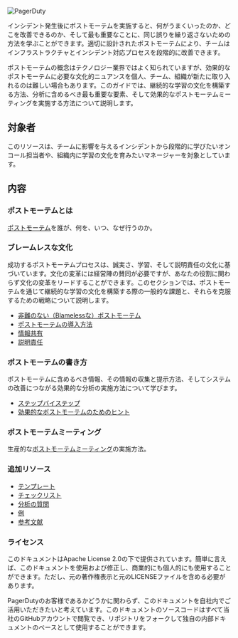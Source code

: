 ![PagerDuty](assets/img/headers/Postmortems-Title.png)

インシデント発生後にポストモーテムを実施すると、何がうまくいったのか、どこを改善できるのか、そして最も重要なことに、同じ誤りを繰り返さないための方法を学ぶことができます。適切に設計されたポストモーテムにより、チームはインフラストラクチャとインシデント対応プロセスを段階的に改善できます。

ポストモーテムの概念はテクノロジー業界ではよく知られていますが、効果的なポストモーテムに必要な文化的ニュアンスを個人、チーム、組織が新たに取り入れるのは難しい場合もあります。このガイドでは、継続的な学習の文化を構築する方法、分析に含めるべき最も重要な要素、そして効果的なポストモーテムミーティングを実施する方法について説明します。

## 対象者
このリソースは、チームに影響を与えるインシデントから段階的に学びたいオンコール担当者や、組織内に学習の文化を育みたいマネージャーを対象としています。

## 内容
### ポストモーテムとは
[ポストモーテム](what_is.md)を誰が、何を、いつ、なぜ行うのか。

### ブレームレスな文化
成功するポストモーテムプロセスは、誠実さ、学習、そして説明責任の文化に基づいています。文化の変革には経営陣の賛同が必要ですが、あなたの役割に関わらず文化の変革をリードすることができます。このセクションでは、ポストモーテムを通じて継続的な学習の文化を構築する際の一般的な課題と、それらを克服するための戦略について説明します。

- [非難のない（Blamelessな）ポストモーテム](culture/blameless.md)
- [ポストモーテムの導入方法](culture/introduce.md)
- [情報共有](culture/sharing.md)
- [説明責任](culture/accountability.md)

### ポストモーテムの書き方
ポストモーテムに含めるべき情報、その情報の収集と提示方法、そしてシステムの改善につながる効果的な分析の実施方法について学びます。

- [ステップバイステップ](how_to_write/writing.md)
- [効果的なポストモーテムのためのヒント](how_to_write/effective_postmortems.md)

### ポストモーテムミーティング
生産的な[ポストモーテムミーティング](meeting.md)の実施方法。

### 追加リソース

- [テンプレート](resources/post_mortem_template.md)
- [チェックリスト](resources/checklist.md)
- [分析の質問](resources/analysis.md)
- [例](resources/examples.md)
- [参考文献](resources/reading.md)

### ライセンス
このドキュメントはApache License 2.0の下で提供されています。簡単に言えば、このドキュメントを使用および修正し、商業的にも個人的にも使用することができます。ただし、元の著作権表示と元のLICENSEファイルを含める必要があります。

PagerDutyのお客様であるかどうかに関わらず、このドキュメントを自社内でご活用いただきたいと考えています。このドキュメントのソースコードはすべて当社のGitHubアカウントで閲覧でき、リポジトリをフォークして独自の内部ドキュメントのベースとして使用することができます。

